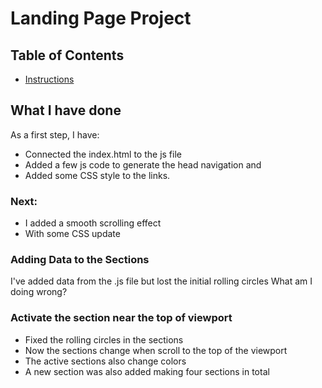 # Landing Page Project

## Table of Contents

* [Instructions](#instructions)

## What I have done
As a first step, I have:
* Connected the index.html to the js file
* Added a few js code to generate the head navigation and 
* Added some CSS style to the links.
### Next:
* I added a smooth scrolling effect
* With some CSS update
### Adding Data to the Sections
I've added data from the .js file but lost the initial rolling circles
What am I doing wrong?
### Activate the section near the top of viewport
* Fixed the rolling circles in the sections
* Now the sections change when scroll to the top of the viewport 
* The active sections also change colors
* A new section was also added making four sections in total

